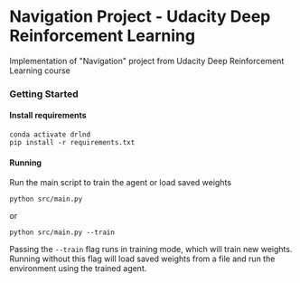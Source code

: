 # Navigation Project - Udacity Deep Reinforcement Learning
Implementation of "Navigation" project from Udacity Deep Reinforcement Learning course

### Getting Started

#### Install requirements
```
conda activate drlnd
pip install -r requirements.txt
```

#### Running
Run the main script to train the agent or load saved weights
```
python src/main.py
```
or 
```
python src/main.py --train
```
Passing the `--train` flag runs in training mode, which will train new weights. Running without this flag will load 
saved weights from a file and run the environment using the trained agent.

